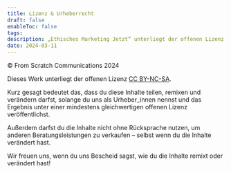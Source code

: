 ```yaml
---
title: Lizenz & Urheberrecht
draft: false
enableToc: false
tags: 
description: „Ethisches Marketing Jetzt“ unterliegt der offenen Lizenz CC BY-NC-SA. Wir freuen uns, wenn du uns Bescheid sagst, wie du die Inhalte remixt oder verändert hast!
date: 2024-03-11
---
```

© From Scratch Communications 2024 

Dieses Werk unterliegt der offenen Lizenz [CC BY-NC-SA](https://creativecommons.org/licenses/by-nc-sa/4.0/). 

Kurz gesagt bedeutet das, dass du diese Inhalte teilen, remixen und verändern darfst, solange du uns als Urheber_innen nennst und das Ergebnis unter einer mindestens gleichwertigen offenen Lizenz veröffentlichst. 

Außerdem darfst du die Inhalte nicht ohne Rücksprache nutzen, um anderen Beratungsleistungen zu verkaufen – selbst wenn du die Inhalte verändert hast. 

Wir freuen uns, wenn du uns Bescheid sagst, wie du die Inhalte remixt oder verändert hast!